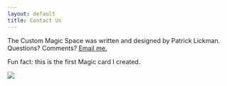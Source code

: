 ```yaml
---
layout: default
title: Contact Us
---
```

The Custom Magic Space was written and designed by Patrick Lickman. Questions? Comments? [Email me.](mailto:patrick@patricklickman.com)

Fun fact: this is the first Magic card I created.

<img class="img-fluid" src="{{ site.baseurl }}/css/imgs/progenitor-of-mysteries.jpg">